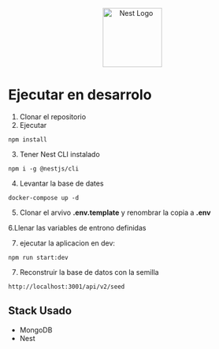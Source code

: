 <p align="center">
  <a href="http://nestjs.com/" target="blank"><img src="https://nestjs.com/img/logo-small.svg" width="120" alt="Nest Logo" /></a>
</p>



# Ejecutar en desarrolo
1. Clonar el repositorio
2. Ejecutar
```
npm install 
```
3. Tener Nest CLI instalado
```
npm i -g @nestjs/cli
```

4. Levantar la base de dates

```
docker-compose up -d
```


5. Clonar el arvivo __.env.template__  y renombrar la copia a __.env__

6.Llenar las variables de entrono definidas

7. ejecutar la aplicacion en dev:

```
npm run start:dev
```


7. Reconstruir la base de datos con la semilla

 ```
 http://localhost:3001/api/v2/seed
 ```



## Stack Usado
* MongoDB
* Nest

